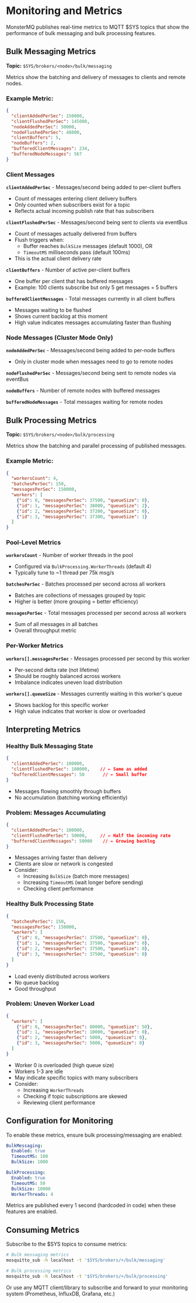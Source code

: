 # Monitoring and Metrics

MonsterMQ publishes real-time metrics to MQTT $SYS topics that show the performance of bulk messaging and bulk processing features.

## Bulk Messaging Metrics

**Topic:** `$SYS/brokers/<node>/bulk/messaging`

Metrics show the batching and delivery of messages to clients and remote nodes.

### Example Metric:
```json
{
  "clientAddedPerSec": 150000,
  "clientFlushedPerSec": 145000,
  "nodeAddedPerSec": 50000,
  "nodeFlushedPerSec": 48000,
  "clientBuffers": 5,
  "nodeBuffers": 2,
  "bufferedClientMessages": 234,
  "bufferedNodeMessages": 567
}
```

### Client Messages

**`clientAddedPerSec`** - Messages/second being added to per-client buffers
- Count of messages entering client delivery buffers
- Only counted when subscribers exist for a topic
- Reflects actual incoming publish rate that has subscribers

**`clientFlushedPerSec`** - Messages/second being sent to clients via eventBus
- Count of messages actually delivered from buffers
- Flush triggers when:
  - Buffer reaches `BulkSize` messages (default 1000), OR
  - `TimeoutMS` milliseconds pass (default 100ms)
- This is the actual client delivery rate

**`clientBuffers`** - Number of active per-client buffers
- One buffer per client that has buffered messages
- Example: 100 clients subscribe but only 5 get messages = 5 buffers

**`bufferedClientMessages`** - Total messages currently in all client buffers
- Messages waiting to be flushed
- Shows current backlog at this moment
- High value indicates messages accumulating faster than flushing

### Node Messages (Cluster Mode Only)

**`nodeAddedPerSec`** - Messages/second being added to per-node buffers
- Only in cluster mode when messages need to go to remote nodes

**`nodeFlushedPerSec`** - Messages/second being sent to remote nodes via eventBus

**`nodeBuffers`** - Number of remote nodes with buffered messages

**`bufferedNodeMessages`** - Total messages waiting for remote nodes

## Bulk Processing Metrics

**Topic:** `$SYS/brokers/<node>/bulk/processing`

Metrics show the batching and parallel processing of published messages.

### Example Metric:
```json
{
  "workersCount": 4,
  "batchesPerSec": 150,
  "messagesPerSec": 150000,
  "workers": [
    {"id": 0, "messagesPerSec": 37500, "queueSize": 0},
    {"id": 1, "messagesPerSec": 38000, "queueSize": 2},
    {"id": 2, "messagesPerSec": 37200, "queueSize": 0},
    {"id": 3, "messagesPerSec": 37300, "queueSize": 1}
  ]
}
```

### Pool-Level Metrics

**`workersCount`** - Number of worker threads in the pool
- Configured via `BulkProcessing.WorkerThreads` (default 4)
- Typically tune to ~1 thread per 75k msg/s

**`batchesPerSec`** - Batches processed per second across all workers
- Batches are collections of messages grouped by topic
- Higher is better (more grouping = better efficiency)

**`messagesPerSec`** - Total messages processed per second across all workers
- Sum of all messages in all batches
- Overall throughput metric

### Per-Worker Metrics

**`workers[].messagesPerSec`** - Messages processed per second by this worker
- Per-second delta rate (not lifetime)
- Should be roughly balanced across workers
- Imbalance indicates uneven load distribution

**`workers[].queueSize`** - Messages currently waiting in this worker's queue
- Shows backlog for this specific worker
- High value indicates that worker is slow or overloaded

## Interpreting Metrics

### Healthy Bulk Messaging State
```json
{
  "clientAddedPerSec": 100000,
  "clientFlushedPerSec": 100000,    // ← Same as added
  "bufferedClientMessages": 50       // ← Small buffer
}
```
- Messages flowing smoothly through buffers
- No accumulation (batching working efficiently)

### Problem: Messages Accumulating
```json
{
  "clientAddedPerSec": 100000,
  "clientFlushedPerSec": 50000,     // ← Half the incoming rate
  "bufferedClientMessages": 50000    // ← Growing backlog
}
```
- Messages arriving faster than delivery
- Clients are slow or network is congested
- Consider:
  - Increasing `BulkSize` (batch more messages)
  - Increasing `TimeoutMS` (wait longer before sending)
  - Checking client performance

### Healthy Bulk Processing State
```json
{
  "batchesPerSec": 150,
  "messagesPerSec": 150000,
  "workers": [
    {"id": 0, "messagesPerSec": 37500, "queueSize": 0},
    {"id": 1, "messagesPerSec": 37500, "queueSize": 0},
    {"id": 2, "messagesPerSec": 37500, "queueSize": 0},
    {"id": 3, "messagesPerSec": 37500, "queueSize": 0}
  ]
}
```
- Load evenly distributed across workers
- No queue backlog
- Good throughput

### Problem: Uneven Worker Load
```json
{
  "workers": [
    {"id": 0, "messagesPerSec": 80000, "queueSize": 50},
    {"id": 1, "messagesPerSec": 10000, "queueSize": 0},
    {"id": 2, "messagesPerSec": 5000, "queueSize": 0},
    {"id": 3, "messagesPerSec": 5000, "queueSize": 0}
  ]
}
```
- Worker 0 is overloaded (high queue size)
- Workers 1-3 are idle
- May indicate specific topics with many subscribers
- Consider:
  - Increasing `WorkerThreads`
  - Checking if topic subscriptions are skewed
  - Reviewing client performance

## Configuration for Monitoring

To enable these metrics, ensure bulk processing/messaging are enabled:

```yaml
BulkMessaging:
  Enabled: true
  TimeoutMS: 100
  BulkSize: 1000

BulkProcessing:
  Enabled: true
  TimeoutMS: 50
  BulkSize: 10000
  WorkerThreads: 4
```

Metrics are published every 1 second (hardcoded in code) when these features are enabled.

## Consuming Metrics

Subscribe to the $SYS topics to consume metrics:

```bash
# Bulk messaging metrics
mosquitto_sub -h localhost -t '$SYS/brokers/+/bulk/messaging'

# Bulk processing metrics
mosquitto_sub -h localhost -t '$SYS/brokers/+/bulk/processing'
```

Or use any MQTT client/library to subscribe and forward to your monitoring system (Prometheus, InfluxDB, Grafana, etc.)
